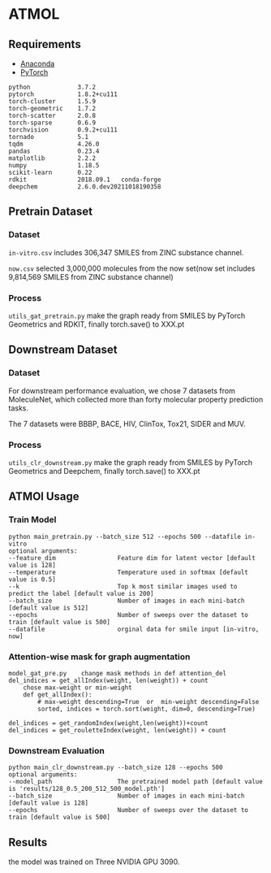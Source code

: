 # ATMOL

## Requirements
- [Anaconda](https://www.anaconda.com/download/)
- [PyTorch](https://pytorch.org)
```
python             3.7.2
pytorch            1.8.2+cu111
torch-cluster      1.5.9 
torch-geometric    1.7.2      
torch-scatter      2.0.8                    
torch-sparse       0.6.9
torchvision        0.9.2+cu111         
tornado            5.1         
tqdm               4.26.0
pandas             0.23.4 
matplotlib         2.2.2
numpy              1.18.5
scikit-learn       0.22
rdkit              2018.09.1   conda-forge
deepchem           2.6.0.dev20211018190358
```

## Pretrain Dataset
### Dataset
`in-vitro.csv`  includes 306,347 SMILES from ZINC substance channel.

`now.csv`  selected 3,000,000 molecules from the now set(now set includes 9,814,569 SMILES from ZINC substance channel)
### Process
`utils_gat_pretrain.py` make the graph ready from SMILES by PyTorch Geometrics and RDKIT, finally torch.save() to XXX.pt

## Downstream Dataset
### Dataset
For downstream performance evaluation, we chose 7 datasets from MoleculeNet, which collected more than forty molecular property prediction tasks. 

The 7 datasets were BBBP, BACE, HIV, ClinTox, Tox21, SIDER and MUV.

### Process
`utils_clr_downstream.py` make the graph ready from SMILES by PyTorch Geometrics and Deepchem, finally torch.save() to XXX.pt

## ATMOl Usage
### Train Model
```
python main_pretrain.py --batch_size 512 --epochs 500 --datafile in-vitro
optional arguments:
--feature_dim                 Feature dim for latent vector [default value is 128]
--temperature                 Temperature used in softmax [default value is 0.5]
--k                           Top k most similar images used to predict the label [default value is 200]
--batch_size                  Number of images in each mini-batch [default value is 512]
--epochs                      Number of sweeps over the dataset to train [default value is 500]
--datafile                    orginal data for smile input [in-vitro, now]
```
### Attention-wise mask for graph augmentation
```
model_gat_pre.py    change mask methods in def attention_del
del_indices = get_allIndex(weight, len(weight)) + count
    chose max-weight or min-weight 
    def get_allIndex():
        # max-weight descending=True  or  min-weight descending=False
        sorted, indices = torch.sort(weight, dim=0, descending=True)

del_indices = get_randomIndex(weight,len(weight))+count
del_indices = get_rouletteIndex(weight, len(weight)) + count
```

### Downstream Evaluation
```
python main_clr_downstream.py --batch_size 128 --epochs 500 
optional arguments:
--model_path                  The pretrained model path [default value is 'results/128_0.5_200_512_500_model.pth']
--batch_size                  Number of images in each mini-batch [default value is 128]
--epochs                      Number of sweeps over the dataset to train [default value is 500]
```

## Results
the model was trained on Three NVIDIA GPU 3090.


